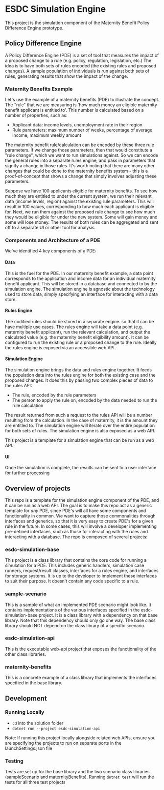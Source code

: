 # ESDC Simulation Engine

This project is the simulation component of the Maternity Benefit Policy Difference Engine prototype. 

## Policy Difference Engine

A Policy Difference Engine (PDE) is a set of tool that measures the impact of a proposed change to a rule (e.g. policy, regulation, legislation, etc.) The idea is to have both sets of rules encoded (the existing rules and proposed changes). A sample population of individuals is run against both sets of rules, generating results that show the impact of the change.

### Maternity Benefits Example

Let's use the example of a maternity benefits (PDE) to illustrate the concept. The "rule" that we are measuring is 'how much money an eligible maternity benefit applicant is entitled to'. This number is calculated based on a number of properties, such as:
- Applicant data: income levels, unemployment rate in their region
- Rule parameters: maximum number of weeks, percentage of average income, maximum weekly amount

The maternity benefit rule/calculation can be encoded by these three rule parameters. If we change those parameters, then that would constitute a "rule change", which we want to run simulations against. So we can encode the general rules into a separate rules engine, and pass in parameters that signify a change in those rules. It's worth noting that there are many other changes that could be done to the maternity benefits system - this is a proof-of-concept that shows a change that simply involves adjusting these parameters.

Suppose we have 100 applicants eligible for maternity benefits. To see how much they are entitled to under the current system, we run their relevant data (income levels, region) against the existing rule parameters. This will result in 100 values, corresponding to how much each applicant is eligible for. Next, we run them against the proposed rule change to see how much they would be eligible for under the new system. Some will gain money and some will lose money. The results of both rules can be aggregated and sent off to a separate UI or other tool for analysis. 

### Components and Architecture of a PDE

We've identified 4 key components of a PDE:

#### Data 
This is the fuel for the PDE. In our maternity benefit example, a data point corresponds to the application and income data for an individual maternity benefit applicant. This will be stored in a database and connected to by the simulation engine. The simulation engine is agnostic about the technology used to store data, simply specifying an interface for interacting with a data store.

#### Rules Engine
The codified rules should be stored in a separate engine. so that it can be have multiple use cases. The rules engine will take a data point (e.g. maternity benefit applicant), run the relevant calculation, and output the calculated value (e.g. the maternity benefit eligibility amount). It can be configured to run the existing rule or a proposed change to the rule. Ideally the rules engine is exposed via an accessible web API.

#### Simulation Engine
The simulation engine brings the data and rules engine together. It feeds the population data into the rules engine for both the existing case and the proposed changes. It does this by passing two complex pieces of data to the rules API:
- The rule, encoded by the rule parameters
- The person to apply the rule on, encoded by the data needed to run the rule calculation

The result returned from such a request to the rules API will be a number resulting from the calculation. In the case of maternity, it is the amount they are entitled to. The simulation engine will iterate over the entire population for both sets of rules. The simulation engine is also exposed as a web API. 

This project is a template for a simulation engine that can be run as a web API.

#### UI
Once the simulation is complete, the results can be sent to a user interface for further processing
 

## Overview of projects

This repo is a template for the simulation engine component of the PDE, and it can be run as a web API. The goal is to make this repo act as a generic template for *any* PDE, since PDE's will all have some components and functionality in common. We want to capture those commonalities through interfaces and generics, so that it is very easy to create PDE's for a given rule in the future. In some cases, this will involve a developer implementing pre-defined interfaces, such as those for interacting with the rules and interacting with a database. The repo is composed of several projects:

### esdc-simulation-base
This project is a class library that contains the core code for running a simulation for a PDE. This includes generic handlers, simulation case runners, request/result classes, interfaces for a rules engine, and interfaces for storage systems. It is up to the developer to implement these interfaces to suit their purpose. It doesn't contain any code specific to a rule.

### sample-scenario
This is a sample of what an implemented PDE scenario might look like. It contains implementations of the various interfaces specified in the esdc-simulation-base project. It is a class library with a dependency on that base library. Note that this dependency should only go one way. The base class library should NOT depend on the class library of a specific scenario.

### esdc-simulation-api
This is the executable web-api project that exposes the functionality of the other class libraries.

### maternity-benefits
This is a concrete example of a class library that implements the interfaces specified in the base library.

## Development

### Running Locally

- `cd` into the solution folder
- `dotnet run --project esdc-simulation-api`

Note: If running this project locally alongside related web APIs, ensure you are specifying the projects to run on separate ports in the launchSettings.json file

### Testing

Tests are set up for the base library and the two scenario class libraries (sampleScenario and maternityBenefits). Running `dotnet test` will run the tests for all three test projects

